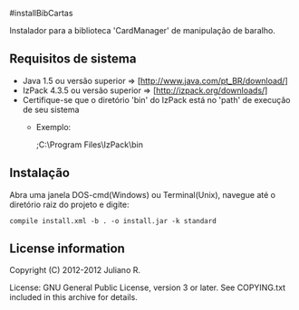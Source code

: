 #installBibCartas

Instalador para a biblioteca 'CardManager' de manipulação de baralho.

## Requisitos de sistema

* Java 1.5 ou versão superior => [http://www.java.com/pt_BR/download/]
* IzPack 4.3.5 ou versão superior => [http://izpack.org/downloads/]
 * Certifique-se que o diretório 'bin' do IzPack está no 'path' de execução de seu sistema
	* Exemplo:
		
		;C:\Program Files\IzPack\bin
 
 ## Instalação
 
 Abra uma janela DOS-cmd(Windows) ou Terminal(Unix), navegue até o diretório raiz do projeto e digite:
 
	compile install.xml -b . -o install.jar -k standard
 
 ## License information

Copyright (C) 2012-2012 Juliano R.

License: GNU General Public License, version 3 or later. 
See COPYING.txt included in this archive for details.

